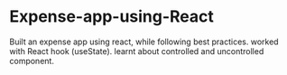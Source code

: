 # Expense-app-using-React
Built an expense app using react, while following best practices. 
worked with React hook (useState). 
learnt about controlled and uncontrolled component.
